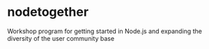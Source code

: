 # nodetogether
Workshop program for getting started in Node.js and expanding the diversity of the user community base
